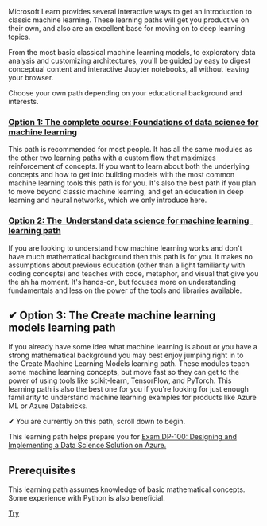 Microsoft Learn provides several interactive ways to get an introduction
to classic machine learning. These learning paths will get you
productive on their own, and also are an excellent base for moving on to
deep learning topics.

From the most basic classical machine learning models, to exploratory
data analysis and customizing architectures, you'll be guided by easy to
digest conceptual content and interactive Jupyter notebooks, all without
leaving your browser.

Choose your own path depending on your educational background and
interests.

### [**Option 1: The complete course: Foundations of data science for machine learning**](https://docs.microsoft.com/en-us/learn/paths/machine-learning-foundations-using-data-science/)

This path is recommended for most people. It has all the same modules as
the other two learning paths with a custom flow that maximizes
reinforcement of concepts. If you want to learn about both the
underlying concepts and how to get into building models with the most
common machine learning tools this path is for you. It\'s also the best
path if you plan to move beyond classic machine learning, and get an
education in deep learning and neural networks, which we only introduce
here.

### [**Option 2: The Understand data science for machine learning learning path**](https://docs.microsoft.com/en-us/learn/paths/understand-machine-learning/)

If you are looking to understand how machine learning works and don\'t
have much mathematical background then this path is for you. It makes no
assumptions about previous education (other than a light familiarity
with coding concepts) and teaches with code, metaphor, and visual that
give you the ah ha moment. It\'s hands-on, but focuses more on
understanding fundamentals and less on the power of the tools and
libraries available.

## **✔ Option 3: The Create machine learning models learning path**

If you already have some idea what machine learning is about or you have
a strong mathematical background you may best enjoy jumping right in to
the Create Machine Learning Models learning path. These modules teach
some machine learning concepts, but move fast so they can get to the
power of using tools like scikit-learn, TensorFlow, and PyTorch. This
learning path is also the best one for you if you\'re looking for just
enough familiarity to understand machine learning examples for products
like Azure ML or Azure Databricks.

✔ You are currently on this path, scroll down to begin.

This learning path helps prepare you for [Exam DP-100: Designing and
Implementing a Data Science Solution on
Azure.](https://docs.microsoft.com/en-in/certifications/exams/dp-100)

## **Prerequisites**

This learning path assumes knowledge of basic mathematical concepts.
Some experience with Python is also beneficial.

[Try](https://mx-research.azurewebsites.net/portal/deployment/subscription/a747cb6a-0362-4e03-9e90-36e2c05cf90c/resourcegroup/Research/deploymentname/DSModule1)

